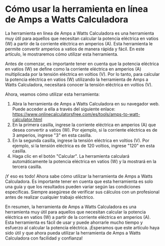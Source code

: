 Cómo usar la herramienta en línea de Amps a Watts Calculadora
=============================================================

La herramienta en línea de Amps a Watts Calculadora es una herramienta muy útil para aquellos que necesitan calcular la potencia eléctrica en vatios (W) a partir de la corriente eléctrica en amperios (A). Esta herramienta le permite convertir amperios a vatios de manera rápida y fácil. En este artículo, le mostraremos cómo utilizar esta herramienta.

Antes de comenzar, es importante tener en cuenta que la potencia eléctrica en vatios (W) se define como la corriente eléctrica en amperios (A) multiplicada por la tensión eléctrica en voltios (V). Por lo tanto, para calcular la potencia eléctrica en vatios (W) utilizando la herramienta de Amps a Watts Calculadora, necesitará conocer la tensión eléctrica en voltios (V).

Ahora, veamos cómo utilizar esta herramienta:

1. Abra la herramienta de Amps a Watts Calculadora en su navegador web. Puede acceder a ella a través del siguiente enlace: <https://www.onlinecalculatorsfree.com/es/tools/amps-to-watt-calculator.html>
2. En la primera casilla, ingrese la corriente eléctrica en amperios (A) que desea convertir a vatios (W). Por ejemplo, si la corriente eléctrica es de 3 amperios, ingrese "3" en esta casilla.
3. En la segunda casilla, ingrese la tensión eléctrica en voltios (V). Por ejemplo, si la tensión eléctrica es de 120 voltios, ingrese "120" en esta casilla.
4. Haga clic en el botón "Calcular". La herramienta calculará automáticamente la potencia eléctrica en vatios (W) y la mostrará en la tercera casilla.

¡Y eso es todo! Ahora sabe cómo utilizar la herramienta de Amps a Watts Calculadora. Es importante tener en cuenta que esta herramienta es solo una guía y que los resultados pueden variar según las condiciones específicas. Siempre asegúrese de verificar sus cálculos con un profesional antes de realizar cualquier trabajo eléctrico.

En resumen, la herramienta de Amps a Watts Calculadora es una herramienta muy útil para aquellos que necesitan calcular la potencia eléctrica en vatios (W) a partir de la corriente eléctrica en amperios (A). Esta herramienta es fácil de usar y puede ahorrarle mucho tiempo y esfuerzo al calcular la potencia eléctrica. ¡Esperamos que este artículo haya sido útil y que ahora pueda utilizar la herramienta de Amps a Watts Calculadora con facilidad y confianza!